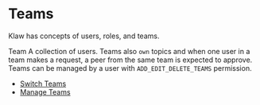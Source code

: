 # Teams

Klaw has concepts of users, roles, and teams.

Team A collection of users. Teams also `own` topics and when one user
in a team makes a request, a peer from the same team is expected to
approve. Teams can be managed by a user with `ADD_EDIT_DELETE_TEAMS`
permission.

- [Switch Teams](../../user-team-management/teams/switch-teams.md)
- [Manage Teams](../../user-team-management/teams/manage-teams.md)
